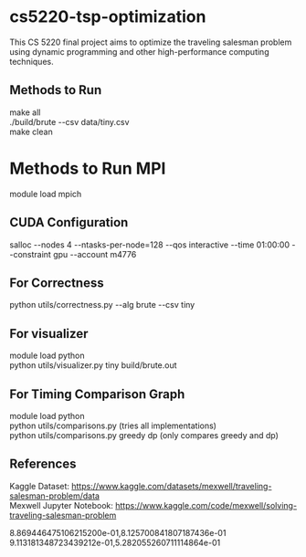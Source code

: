 # cs5220-tsp-optimization

This CS 5220 final project aims to optimize the traveling salesman problem using dynamic programming and other high-performance computing techniques.

## Methods to Run

make all  
./build/brute --csv data/tiny.csv  
make clean

# Methods to Run MPI

module load mpich

## CUDA Configuration

salloc --nodes 4 --ntasks-per-node=128 --qos interactive --time 01:00:00 --constraint gpu --account m4776

## For Correctness

python utils/correctness.py --alg brute --csv tiny

## For visualizer

module load python  
python utils/visualizer.py tiny build/brute.out  

## For Timing Comparison Graph

module load python  
python utils/comparisons.py (tries all implementations)  
python utils/comparisons.py greedy dp (only compares greedy and dp)  

## References

Kaggle Dataset: https://www.kaggle.com/datasets/mexwell/traveling-salesman-problem/data  
Mexwell Jupyter Notebook: https://www.kaggle.com/code/mexwell/solving-traveling-salesman-problem

8.869446475106215200e-01,8.125700841807187436e-01
9.113181348723439212e-01,5.282055260711114864e-01